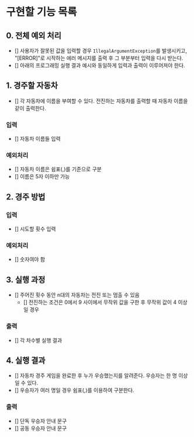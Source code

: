 # 구현할 기능 목록

## 0. 전체 예외 처리
- [] 사용자가 잘못된 값을 입력할 경우 `IllegalArgumentException`를 발생시키고, "[ERROR]"로 시작하는 에러 메시지를 출력 후 그 부분부터 입력을 다시 받는다.
- [] 아래의 프로그래밍 실행 결과 예시와 동일하게 입력과 출력이 이루어져야 한다.


## 1. 경주할 자동차
- [] 각 자동차에 이름을 부여할 수 있다. 전진하는 자동차를 출력할 때 자동차 이름을 같이 출력한다.
### 입력
- [] 자동차 이름들 입력
### 예외처리
- [] 자동차 이름은 쉼표(,)를 기준으로 구분
- [] 이름은 5자 이하만 가능


## 2. 경주 방법
### 입력
- [] 시도할 횟수 입력
### 예외처리
- [] 숫자여야 함


## 3. 실행 과정
- [] 주어진 횟수 동안 n대의 자동차는 전진 또는 멈출 수 있음
  - [] 전진하는 조건은 0에서 9 사이에서 무작위 값을 구한 후 무작위 값이 4 이상일 경우
### 출력
- [] 각 차수별 실행 결과


## 4. 실행 결과
- [] 자동차 경주 게임을 완료한 후 누가 우승했는지를 알려준다. 우승자는 한 명 이상일 수 있다.
- [] 우승자가 여러 명일 경우 쉼표(,)를 이용하여 구분한다.
### 출력
- [] 단독 우승자 안내 문구
- [] 공동 우승자 안내 문구